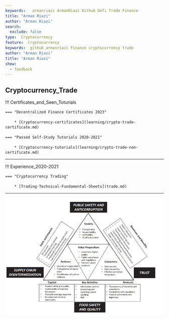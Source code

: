 ```yaml
---
keywords:   armanriazi ArmanRiazi Github Defi Trade Finance
title: "Arman Riazi"
author: "Arman Riazi"
search:
  exclude: false
type:  Cryptocurrency
feature:  Cryptocurrency
keywords:  github armanriazi Finance cryptocurrency trade
author: "Arman Riazi"
title: "Arman Riazi"
show:
  - feedback
---
```


## Cryptocurrency_Trade

!!! Certificates_and_Seen_Toturials

    === "Decentralized Finance Certificates 2023"

        * [Cryptocurrency-certificates](learning/crypto-trade-certificate.md)
    
    === "Passed Self-Study Tutorials 2020-2021"

        * [Cryptocurrency-tutorials](learning/crypto-trade-non-certificate.md)

---

!!! Experience_2020-2021

    === "Cryptocurrency Trading"

        * [Trading-Technical-Fundamental-Sheets](trade.md)
        
---

![Blockchain-Canvas](../../assets/attachments/Cost-value-details.jpg)
